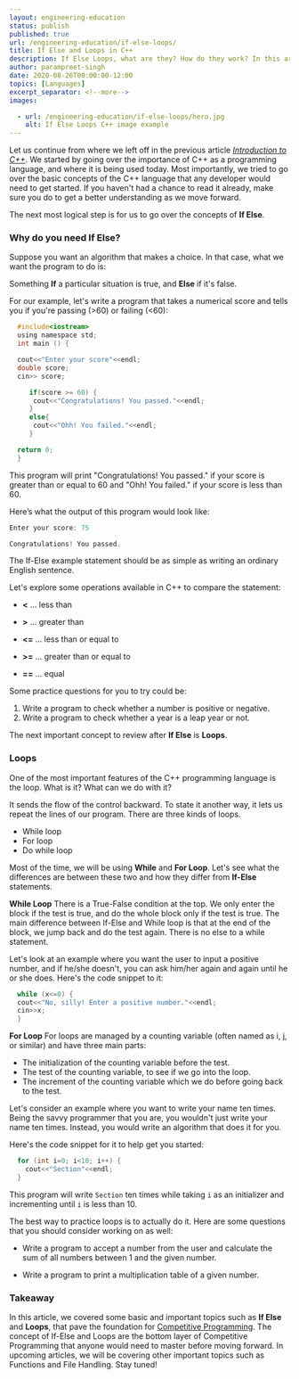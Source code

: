 ```yaml
---
layout: engineering-education
status: publish
published: true
url: /engineering-education/if-else-loops/
title: If Else and Loops in C++
description: If Else Loops, what are they? How do they work? In this article we will be going over some programming basics such as while loops, and for loops.
author: parampreet-singh
date: 2020-08-26T00:00:00-12:00
topics: [Languages]
excerpt_separator: <!--more-->
images:

  - url: /engineering-education/if-else-loops/hero.jpg
    alt: If Else Loops C++ image example
---
```

Let us continue from where we left off in the previous article [*Introduction to C++*](/engineering-education/intro-to-c-part1/). We started by going over the importance of C++ as a programming language, and where it is being used today. Most importantly, we tried to go over the basic concepts of the C++ language that any developer would need to get started. If you haven't had a chance to read it already, make sure you do to get a better understanding as we move forward. 
<!--more-->
The next most logical step is for us to go over the concepts of **If Else**.

### Why do you need If Else?
Suppose you want an algorithm that makes a choice. In that case, what we want the program to do is:

Something **If** a particular situation is true, and **Else** if it's false.

For our example, let's write a program that takes a numerical score and tells you if you're passing (>60) or failing (<60):

```C
  #include<iostream>
  using namespace std;
  int main () {

  cout<<"Enter your score"<<endl;
  double score;
  cin>> score;

     if(score >= 60) {
      cout<<"Congratulations! You passed."<<endl;
     }
     else{
      cout<<"Ohh! You failed."<<endl;
     }

  return 0;
  }
  ```

This program will print "Congratulations! You passed." if your score is greater than or equal to 60 and "Ohh! You failed." if your score is less than 60.

Here’s what the output of this program would look like:

```C
Enter your score: 75

Congratulations! You passed.
```

The If-Else example statement should be as simple as writing an ordinary English sentence.

Let's explore some operations available in C++ to compare the statement:

- **<**  ... less than

- **>**  ... greater than

- **<=**  ... less than or equal to

- **>=**  ... greater than or equal to

- **==**  ... equal

Some practice questions for you to try could be:

1. Write a program to check whether a number is positive or negative.
2. Write a program to check whether a year is a leap year or not.

The next important concept to review after **If Else** is **Loops**.

### Loops
One of the most important features of the C++ programming language is the loop. What is it? What can we do with it?

It sends the flow of the control backward. To state it another way, it lets us repeat the lines of our program. There are three kinds of loops.

- While loop
- For loop
- Do while loop

Most of the time, we will be using **While** and **For Loop**. Let's see what the differences are between these two and how they differ from **If-Else** statements.

**While Loop**
There is a True-False condition at the top. We only enter the block if the test is true, and do the whole block only if the test is true. The main difference between If-Else and While loop is that at the end of the block, we jump back and do the test again. There is no else to a while statement.

Let's look at an example where you want the user to input a positive number, and if he/she doesn't, you can ask him/her again and again until he or she does. Here's the code snippet to it:

```C
  while (x<=0) {
  cout<<"No, silly! Enter a positive number."<<endl;
  cin>>x;
  }
  ```

**For Loop**
For loops are managed by a counting variable (often named as i, j, or similar) and have three main parts:

- The initialization of the counting variable before the test.
- The test of the counting variable, to see if we go into the loop.
- The increment of the counting variable which we do before going back to the test.

Let's consider an example where you want to write your name ten times. Being the savvy programmer that you are, you wouldn't just write your name ten times. Instead, you would write an algorithm that does it for you.

Here's the code snippet for it to help get you started:

```C
  for (int i=0; i<10; i++) {
    cout<<"Section"<<endl;
  }
  ```

This program will write `Section` ten times while taking `i` as an initializer and incrementing until `i` is less than 10.

The best way to practice loops is to actually do it. Here are some questions that you should consider working on as well:

- Write a program to accept a number from the user and calculate the sum of all numbers between 1 and the given number.

- Write a program to print a multiplication table of a given number.

### Takeaway
In this article, we covered some basic and important topics such as **If Else** and **Loops**, that pave the foundation for [Competitive Programming](/engineering-education/how-to-start-competitive-programming/). The concept of If-Else and Loops are the bottom layer of Competitive Programming that anyone would need to master before moving forward. In upcoming articles, we will be covering other important topics such as Functions and File Handling. Stay tuned!
